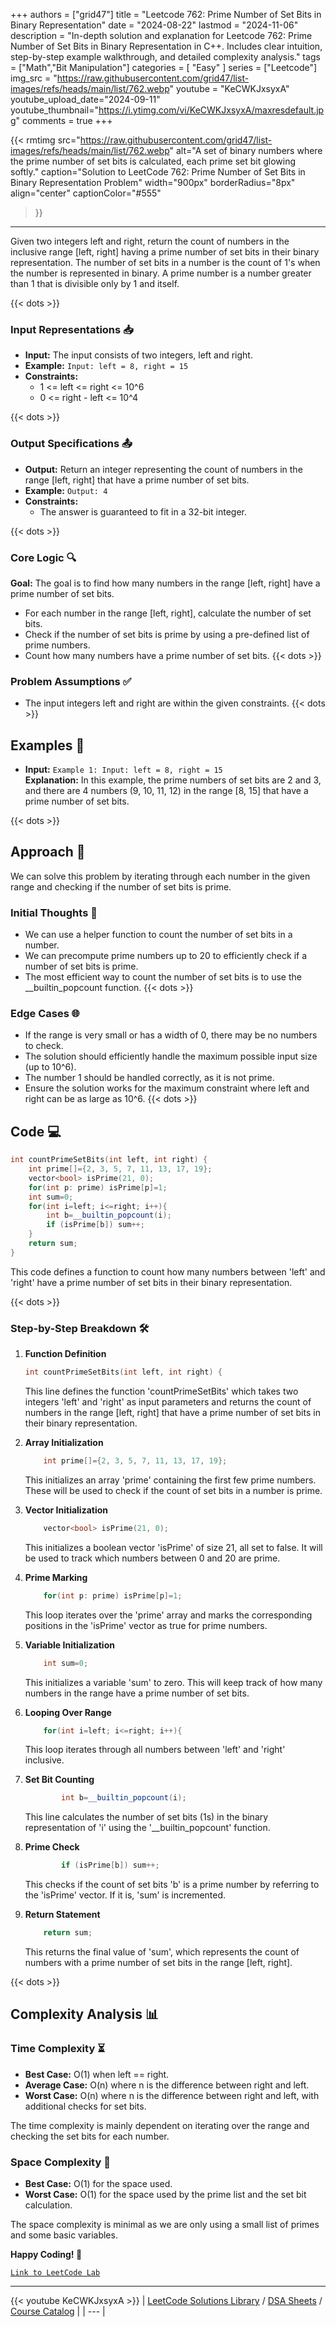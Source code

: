 
+++
authors = ["grid47"]
title = "Leetcode 762: Prime Number of Set Bits in Binary Representation"
date = "2024-08-22"
lastmod = "2024-11-06"
description = "In-depth solution and explanation for Leetcode 762: Prime Number of Set Bits in Binary Representation in C++. Includes clear intuition, step-by-step example walkthrough, and detailed complexity analysis."
tags = ["Math","Bit Manipulation"]
categories = [
    "Easy"
]
series = ["Leetcode"]
img_src = "https://raw.githubusercontent.com/grid47/list-images/refs/heads/main/list/762.webp"
youtube = "KeCWKJxsyxA"
youtube_upload_date="2024-09-11"
youtube_thumbnail="https://i.ytimg.com/vi/KeCWKJxsyxA/maxresdefault.jpg"
comments = true
+++


{{< rmtimg 
    src="https://raw.githubusercontent.com/grid47/list-images/refs/heads/main/list/762.webp" 
    alt="A set of binary numbers where the prime number of set bits is calculated, each prime set bit glowing softly."
    caption="Solution to LeetCode 762: Prime Number of Set Bits in Binary Representation Problem"
    width="900px"
    borderRadius="8px"
    align="center" 
    captionColor="#555"
>}}
---
Given two integers left and right, return the count of numbers in the inclusive range [left, right] having a prime number of set bits in their binary representation. The number of set bits in a number is the count of 1's when the number is represented in binary. A prime number is a number greater than 1 that is divisible only by 1 and itself.
<!--more-->
{{< dots >}}
### Input Representations 📥
- **Input:** The input consists of two integers, left and right.
- **Example:** `Input: left = 8, right = 15`
- **Constraints:**
	- 1 <= left <= right <= 10^6
	- 0 <= right - left <= 10^4

{{< dots >}}
### Output Specifications 📤
- **Output:** Return an integer representing the count of numbers in the range [left, right] that have a prime number of set bits.
- **Example:** `Output: 4`
- **Constraints:**
	- The answer is guaranteed to fit in a 32-bit integer.

{{< dots >}}
### Core Logic 🔍
**Goal:** The goal is to find how many numbers in the range [left, right] have a prime number of set bits.

- For each number in the range [left, right], calculate the number of set bits.
- Check if the number of set bits is prime by using a pre-defined list of prime numbers.
- Count how many numbers have a prime number of set bits.
{{< dots >}}
### Problem Assumptions ✅
- The input integers left and right are within the given constraints.
{{< dots >}}
## Examples 🧩
- **Input:** `Example 1: Input: left = 8, right = 15`  \
  **Explanation:** In this example, the prime numbers of set bits are 2 and 3, and there are 4 numbers (9, 10, 11, 12) in the range [8, 15] that have a prime number of set bits.

{{< dots >}}
## Approach 🚀
We can solve this problem by iterating through each number in the given range and checking if the number of set bits is prime.

### Initial Thoughts 💭
- We can use a helper function to count the number of set bits in a number.
- We can precompute prime numbers up to 20 to efficiently check if a number of set bits is prime.
- The most efficient way to count the number of set bits is to use the __builtin_popcount function.
{{< dots >}}
### Edge Cases 🌐
- If the range is very small or has a width of 0, there may be no numbers to check.
- The solution should efficiently handle the maximum possible input size (up to 10^6).
- The number 1 should be handled correctly, as it is not prime.
- Ensure the solution works for the maximum constraint where left and right can be as large as 10^6.
{{< dots >}}
## Code 💻
```cpp
int countPrimeSetBits(int left, int right) {
    int prime[]={2, 3, 5, 7, 11, 13, 17, 19};
    vector<bool> isPrime(21, 0);
    for(int p: prime) isPrime[p]=1;
    int sum=0;
    for(int i=left; i<=right; i++){
        int b=__builtin_popcount(i);
        if (isPrime[b]) sum++;
    }
    return sum;
}
```

This code defines a function to count how many numbers between 'left' and 'right' have a prime number of set bits in their binary representation.

{{< dots >}}
### Step-by-Step Breakdown 🛠️
1. **Function Definition**
	```cpp
	int countPrimeSetBits(int left, int right) {
	```
	This line defines the function 'countPrimeSetBits' which takes two integers 'left' and 'right' as input parameters and returns the count of numbers in the range [left, right] that have a prime number of set bits in their binary representation.

2. **Array Initialization**
	```cpp
	    int prime[]={2, 3, 5, 7, 11, 13, 17, 19};
	```
	This initializes an array 'prime' containing the first few prime numbers. These will be used to check if the count of set bits in a number is prime.

3. **Vector Initialization**
	```cpp
	    vector<bool> isPrime(21, 0);
	```
	This initializes a boolean vector 'isPrime' of size 21, all set to false. It will be used to track which numbers between 0 and 20 are prime.

4. **Prime Marking**
	```cpp
	    for(int p: prime) isPrime[p]=1;
	```
	This loop iterates over the 'prime' array and marks the corresponding positions in the 'isPrime' vector as true for prime numbers.

5. **Variable Initialization**
	```cpp
	    int sum=0;
	```
	This initializes a variable 'sum' to zero. This will keep track of how many numbers in the range have a prime number of set bits.

6. **Looping Over Range**
	```cpp
	    for(int i=left; i<=right; i++){
	```
	This loop iterates through all numbers between 'left' and 'right' inclusive.

7. **Set Bit Counting**
	```cpp
	        int b=__builtin_popcount(i);
	```
	This line calculates the number of set bits (1s) in the binary representation of 'i' using the '__builtin_popcount' function.

8. **Prime Check**
	```cpp
	        if (isPrime[b]) sum++;
	```
	This checks if the count of set bits 'b' is a prime number by referring to the 'isPrime' vector. If it is, 'sum' is incremented.

9. **Return Statement**
	```cpp
	    return sum;
	```
	This returns the final value of 'sum', which represents the count of numbers with a prime number of set bits in the range [left, right].

{{< dots >}}
## Complexity Analysis 📊
### Time Complexity ⏳
- **Best Case:** O(1) when left == right.
- **Average Case:** O(n) where n is the difference between right and left.
- **Worst Case:** O(n) where n is the difference between right and left, with additional checks for set bits.

The time complexity is mainly dependent on iterating over the range and checking the set bits for each number.

### Space Complexity 💾
- **Best Case:** O(1) for the space used.
- **Worst Case:** O(1) for the space used by the prime list and the set bit calculation.

The space complexity is minimal as we are only using a small list of primes and some basic variables.

**Happy Coding! 🎉**


[`Link to LeetCode Lab`](https://leetcode.com/problems/prime-number-of-set-bits-in-binary-representation/description/)

---
{{< youtube KeCWKJxsyxA >}}
| [LeetCode Solutions Library](https://grid47.xyz/leetcode/) / [DSA Sheets](https://grid47.xyz/sheets/) / [Course Catalog](https://grid47.xyz/courses/) |
| --- |
